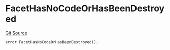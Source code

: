 # FacetHasNoCodeOrHasBeenDestroyed
[Git Source](https://github.com/thrackle-io/tron/blob/bcd51b65303028319f618c7ac3ded4f0d5f7d964/src/client/token/handler/diamond/HandlerDiamond.sol)


```solidity
error FacetHasNoCodeOrHasBeenDestroyed();
```

